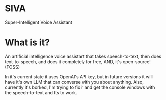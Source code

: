 # SIVA
Super-Intelligent Voice Assistant

# What is it?

An artificial intelligence voice assistant that takes speech-to-text, then does text-to-speech, and does it completely for free, AND, it's open-source! (FOSS)

In it's current state it uses OpenAI's API key, but in future versions it will have it's own LLM that can converse with you about anything.
Also, currently it's borked, I'm trying to fix it and get the console windows with the speech-to-text and tts to work.
